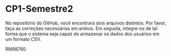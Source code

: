 # CP1-Semestre2

No repositório do GitHub, você encontrará dois arquivos distintos. 
Por favor, faça as correções necessárias em ambos. 
Em seguida, integre-os de tal forma que o sistema seja capaz de armazenar os dados dos usuários em um formato CSV.

RM98760
